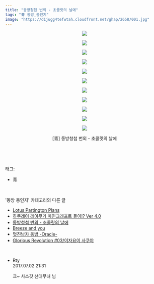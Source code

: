 ```yaml
---
title: "동방청첩 번외 - 초콜릿의 날에"
tags: "青 동방_동인지"
image: "https://d1jugg4tefwtah.cloudfront.net/ghap/2658/001.jpg"
---
```

<div class="article">
<p style="text-align: center; clear: none; float: none;"><img src="{{ site.imgserver11 }}/ghap/2658/001.jpg"/></p>
<p style="text-align: center; clear: none; float: none;"><img src="{{ site.imgserver11 }}/ghap/2658/002.jpg"/></p>
<p style="text-align: center; clear: none; float: none;"><img src="{{ site.imgserver11 }}/ghap/2658/003.jpg"/></p>
<p style="text-align: center; clear: none; float: none;"><img src="{{ site.imgserver11 }}/ghap/2658/004.jpg"/></p>
<p style="text-align: center; clear: none; float: none;"><img src="{{ site.imgserver11 }}/ghap/2658/005.jpg"/></p>
<p style="text-align: center; clear: none; float: none;"><img src="{{ site.imgserver11 }}/ghap/2658/006.jpg"/></p>
<p style="text-align: center; clear: none; float: none;"><img src="{{ site.imgserver11 }}/ghap/2658/007.jpg"/></p>
<p style="text-align: center; clear: none; float: none;"><img src="{{ site.imgserver11 }}/ghap/2658/008.jpg"/></p>
<p style="text-align: center; clear: none; float: none;"><img src="{{ site.imgserver11 }}/ghap/2658/009.jpg"/></p>
<p style="text-align: center; clear: none; float: none;"><img src="{{ site.imgserver11 }}/ghap/2658/010.jpg"/></p>
<p style="text-align: center; clear: none; float: none;"><img src="{{ site.imgserver11 }}/ghap/2658/011.jpg"/></p>
<p style="text-align: center; clear: none; float: none;">[青] 동방청첩 번외 - 초콜릿의 날에</p>
<p><br/></p>
</div><br/>
<div class="tagTrail">
<p>태그: </p>
<ul>
<li>青</li>
</ul>
</div><br/>
<div class="another">
<p>'동방 동인지' 카테고리의 다른 글</p>
<ul>
<li><a href="/ghap_2660">Lotus Partington Plans</a></li>
<li><a href="/ghap_2659">하쿠레이 레이무가 마인크래프트 들이!? Ver 4.0</a></li>
<li><a href="/ghap_2658">동방청첩 번외 - 초콜릿의 날에</a></li>
<li><a href="/ghap_2656">Breeze and you</a></li>
<li><a href="/ghap_2655">멋진남자 동방 -Oracle-</a></li>
<li><a href="/ghap_2654">Glorious Revolution #03/이자요이 사쿠야</a></li>
</ul>
</div><br/>
<div class="cb_module cb_fluid">
<div class="cb_wrt cb_profile">
<div class="comment">
<ul>
<li class="cb_thumb_off" id="comment15027779">
<div class="cb_comment_area">
<div class="cb_info_area">
<div class="cb_section">
<span class="cb_nick_name">Rty</span>
</div>
<div class="cb_section">
<span class="cb_date">2017.07.02 21:31 </span>
</div>
</div>
<div class="cb_dsc_comment">
<p class="cb_dsc">
											크~ 사스갓 선대무녀 님
										</p>
</div>
</div></li>
</ul>
</div>
</div><!-- commentList close -->
</div><br/>
